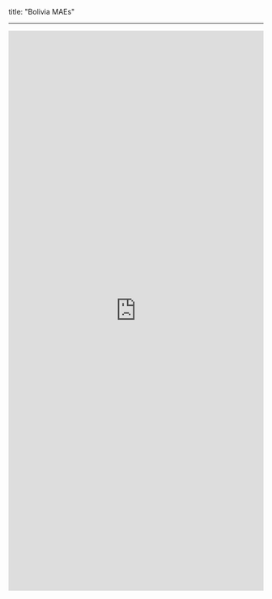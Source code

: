 title: "Bolivia MAEs"

---

<iframe width="100%" height="1104" frameborder="0"
  src="https://observablehq.com/embed/@severo/bolivia-mae-website?cells=gabinete"></iframe>
